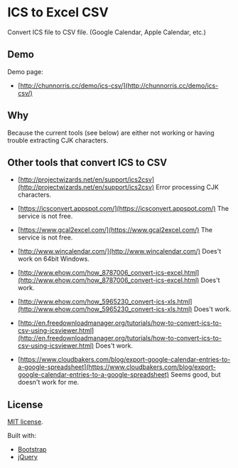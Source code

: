 # ICS to Excel CSV

Convert ICS file to CSV file. (Google Calendar, Apple Calendar, etc.)

## Demo

Demo page:

- [http://chunnorris.cc/demo/ics-csv/](http://chunnorris.cc/demo/ics-csv/)


## Why

Because the current tools (see below) are either not working or having trouble extracting CJK characters.


## Other tools that convert ICS to CSV

- [http://projectwizards.net/en/support/ics2csv](http://projectwizards.net/en/support/ics2csv)
Error processing CJK characters.

- [https://icsconvert.appspot.com/](https://icsconvert.appspot.com/)
The service is not free.

- [https://www.gcal2excel.com/](https://www.gcal2excel.com/)
The service is not free.

- [http://www.wincalendar.com/](http://www.wincalendar.com/)
Does't work on 64bit Windows.

- [http://www.ehow.com/how_8787006_convert-ics-excel.html](http://www.ehow.com/how_8787006_convert-ics-excel.html)
Does't work.

- [http://www.ehow.com/how_5965230_convert-ics-xls.html](http://www.ehow.com/how_5965230_convert-ics-xls.html)
Does't work.

- [http://en.freedownloadmanager.org/tutorials/how-to-convert-ics-to-csv-using-icsviewer.html](http://en.freedownloadmanager.org/tutorials/how-to-convert-ics-to-csv-using-icsviewer.html)
Does't work.

- [https://www.cloudbakers.com/blog/export-google-calendar-entries-to-a-google-spreadsheet](https://www.cloudbakers.com/blog/export-google-calendar-entries-to-a-google-spreadsheet)
Seems good, but doesn't work for me.


## License

[MIT license](http://opensource.org/licenses/MIT).

Built with:

- [Bootstrap](http://getbootstrap.com/)
- [jQuery](https://jquery.com/)
